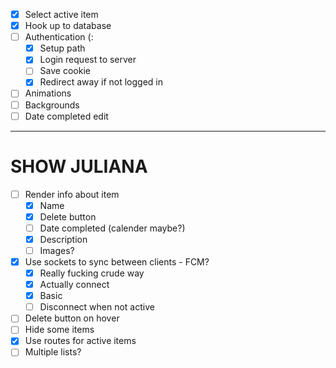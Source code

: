 - [x] Select active item
- [x] Hook up to database 
- [ ] Authentication (:
    - [x] Setup path
    - [x] Login request to server
    - [ ] Save cookie 
    - [x] Redirect away if not logged in 
- [ ] Animations 
- [ ] Backgrounds
- [ ] Date completed edit
--- 
# SHOW JULIANA
- [ ] Render info about item 
    - [x] Name 
    - [x] Delete button
    - [ ] Date completed (calender maybe?)
    - [x] Description 
    - [ ] Images?
- [x] Use sockets to sync between clients - FCM?
    - [x] Really fucking crude way
    - [x] Actually connect
    - [x] Basic
    - [ ] Disconnect when not active
- [ ] Delete button on hover
- [ ] Hide some items
- [x] Use routes for active items
- [ ] Multiple lists?